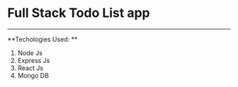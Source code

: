 # Full Stack Todo List app 
---
**Techologies Used: **
1. Node Js 
2. Express Js
3. React Js
4. Mongo DB
